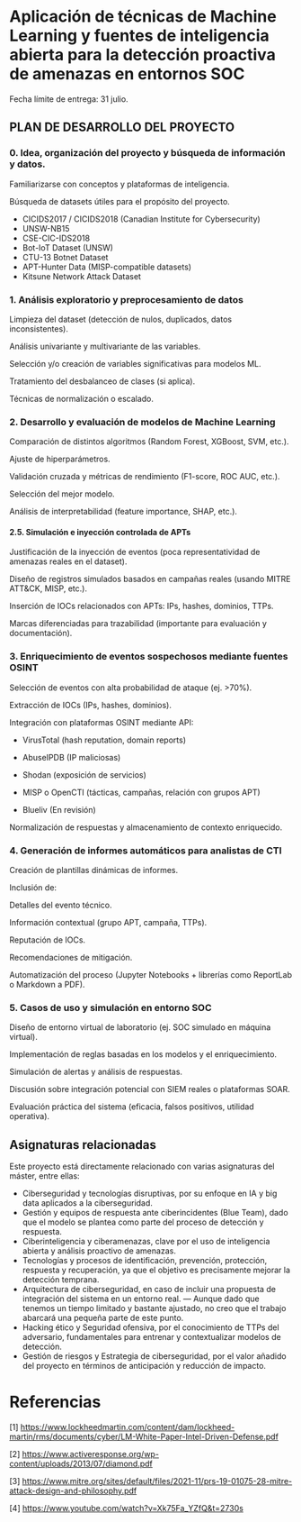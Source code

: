 # Aplicación de técnicas de Machine Learning y fuentes de inteligencia abierta para la detección proactiva de amenazas en entornos SOC

Fecha límite de entrega: 31 julio.

## PLAN DE DESARROLLO DEL PROYECTO

### 0. Idea, organización del proyecto y búsqueda de información y datos.


Familiarizarse con conceptos y plataformas de inteligencia.

Búsqueda de datasets útiles para el propósito del proyecto.
- CICIDS2017 / CICIDS2018 (Canadian Institute for Cybersecurity)
- UNSW-NB15
- CSE-CIC-IDS2018
- Bot-IoT Dataset (UNSW)
- CTU-13 Botnet Dataset
- APT-Hunter Data (MISP-compatible datasets)
- Kitsune Network Attack Dataset



### 1. Análisis exploratorio y preprocesamiento de datos



Limpieza del dataset (detección de nulos, duplicados, datos inconsistentes).

Análisis univariante y multivariante de las variables.

Selección y/o creación de variables significativas para modelos ML.

Tratamiento del desbalanceo de clases (si aplica).

Técnicas de normalización o escalado.



### 2. Desarrollo y evaluación de modelos de Machine Learning



Comparación de distintos algoritmos (Random Forest, XGBoost, SVM, etc.).

Ajuste de hiperparámetros.

Validación cruzada y métricas de rendimiento (F1-score, ROC AUC, etc.).

Selección del mejor modelo.

Análisis de interpretabilidad (feature importance, SHAP, etc.).



#### 2.5. Simulación e inyección controlada de APTs



Justificación de la inyección de eventos (poca representatividad de amenazas reales en el dataset).

Diseño de registros simulados basados en campañas reales (usando MITRE ATT&CK, MISP, etc.).

Inserción de IOCs relacionados con APTs: IPs, hashes, dominios, TTPs.

Marcas diferenciadas para trazabilidad (importante para evaluación y documentación).



### 3. Enriquecimiento de eventos sospechosos mediante fuentes OSINT



Selección de eventos con alta probabilidad de ataque (ej. >70%).

Extracción de IOCs (IPs, hashes, dominios).

Integración con plataformas OSINT mediante API:

- VirusTotal (hash reputation, domain reports)

- AbuseIPDB (IP maliciosas)

- Shodan (exposición de servicios)

- MISP o OpenCTI (tácticas, campañas, relación con grupos APT)

- Blueliv (En revisión)

Normalización de respuestas y almacenamiento de contexto enriquecido.



### 4. Generación de informes automáticos para analistas de CTI



Creación de plantillas dinámicas de informes.

Inclusión de:

Detalles del evento técnico.

Información contextual (grupo APT, campaña, TTPs).

Reputación de IOCs.

Recomendaciones de mitigación.

Automatización del proceso (Jupyter Notebooks + librerías como ReportLab o Markdown a PDF).



### 5. Casos de uso y simulación en entorno SOC



Diseño de entorno virtual de laboratorio (ej. SOC simulado en máquina virtual).

Implementación de reglas basadas en los modelos y el enriquecimiento.

Simulación de alertas y análisis de respuestas.

Discusión sobre integración potencial con SIEM reales o plataformas SOAR.

Evaluación práctica del sistema (eficacia, falsos positivos, utilidad operativa).

## Asignaturas relacionadas

Este proyecto está directamente relacionado con varias asignaturas del máster, entre ellas:

- Ciberseguridad y tecnologías disruptivas, por su enfoque en IA y big data aplicados a la ciberseguridad.
- Gestión y equipos de respuesta ante ciberincidentes (Blue Team), dado que el modelo se plantea como parte del proceso de detección y respuesta.
- Ciberinteligencia y ciberamenazas, clave por el uso de inteligencia abierta y análisis proactivo de amenazas.
- Tecnologías y procesos de identificación, prevención, protección, respuesta y recuperación, ya que el objetivo es precisamente mejorar la detección temprana.
- Arquitectura de ciberseguridad, en caso de incluir una propuesta de integración del sistema en un entorno real. — Aunque dado que tenemos un tiempo limitado y bastante ajustado, no creo que el trabajo abarcará una pequeña parte de este punto.
- Hacking ético y Seguridad ofensiva, por el conocimiento de TTPs del adversario, fundamentales para entrenar y contextualizar modelos de detección.
- Gestión de riesgos y Estrategia de ciberseguridad, por el valor añadido del proyecto en términos de anticipación y reducción de impacto.


# Referencias

[1] https://www.lockheedmartin.com/content/dam/lockheed-martin/rms/documents/cyber/LM-White-Paper-Intel-Driven-Defense.pdf

[2] https://www.activeresponse.org/wp-content/uploads/2013/07/diamond.pdf

[3] https://www.mitre.org/sites/default/files/2021-11/prs-19-01075-28-mitre-attack-design-and-philosophy.pdf

[4] https://www.youtube.com/watch?v=Xk75Fa_YZfQ&t=2730s
